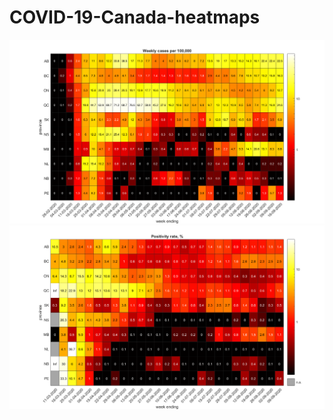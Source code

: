 # COVID-19-Canada-heatmaps
![COVID-19 Cases per 100K](heatmap_cases_per100K.png?view=raw)
![COVID-19 Positivity Rate](positivity_rate.png?view=raw)
